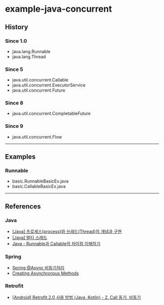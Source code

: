# example-java-concurrent

## History
### Since 1.0
* java.lang.Runnable
* java.lang.Thread

### Since 5
* java.util.concurrent.Callable<T>
* java.util.concurrent.ExecutorService
* java.util.concurrent.Future<T>

### Since 8
* java.util.concurrent.CompletableFuture<T>

### Since 9
* java.util.concurrent.Flow

---

## Examples
### Runnable
* basic.RunnableBasicEx.java
* basic.CallableBasicEx.java






---

## References
### Java
* [[Java] 프로세스(process)와 쓰레드(Thread)의 개념과 구현](https://devlog-wjdrbs96.tistory.com/m/145)
* [[Java] 멀티 스레드](https://velog.io/@sezzzini/Java-%EB%A9%80%ED%8B%B0-%EC%8A%A4%EB%A0%88%EB%93%9C)
* [Java - Runnable과 Callable의 차이점 이해하기](https://codechacha.com/ko/java-callable-vs-runnable/)

### Spring
* [Spring @Async 비동기처리](http://dveamer.github.io/java/SpringAsync.html)
* [Creating Asynchronous Methods](https://spring.io/guides/gs/async-method/)

### Retrofit
* [[Android] Retrofit 2.0 사용 방법 (Java, Kotlin) - 2. Call 동기, 비동기](https://gwi02379.tistory.com/7)